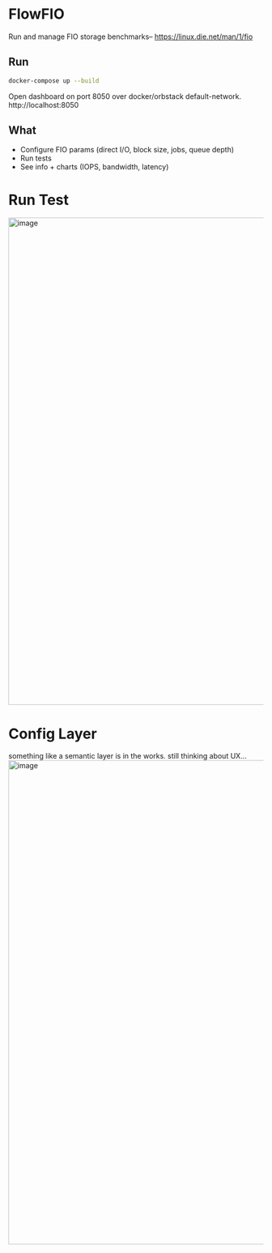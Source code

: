# FlowFIO

Run and manage FIO storage benchmarks– https://linux.die.net/man/1/fio

## Run
```bash
docker-compose up --build
```

Open dashboard on port 8050 over docker/orbstack default-network.
http://localhost:8050

## What
- Configure FIO params (direct I/O, block size, jobs, queue depth)
- Run tests
- See info + charts (IOPS, bandwidth, latency)


# Run Test
<img width="1728" height="962" alt="image" src="https://github.com/user-attachments/assets/131e43e0-0766-4062-9196-38110aebd6bd" />

# Config Layer
something like a semantic layer is in the works. still thinking about UX...
<img width="1728" height="956" alt="image" src="https://github.com/user-attachments/assets/25fa8e60-8cff-4750-917b-c2254e19455e" />

